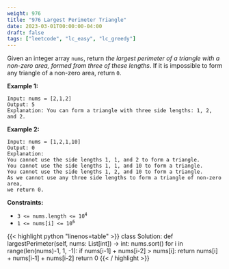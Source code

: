 ```yaml
---
weight: 976
title: "976 Largest Perimeter Triangle"
date: 2023-03-01T00:00:00-04:00
draft: false
tags: ["leetcode", "lc_easy", "lc_greedy"]
---
```


Given an integer array `nums`, return *the largest perimeter of a triangle with a non-zero area, formed from three of these lengths*. If it is impossible to form any triangle of a non-zero area, return `0`.


**Example 1:**
```
Input: nums = [2,1,2]
Output: 5
Explanation: You can form a triangle with three side lengths: 1, 2, and 2.
```
**Example 2:**
```
Input: nums = [1,2,1,10]
Output: 0
Explanation: 
You cannot use the side lengths 1, 1, and 2 to form a triangle.
You cannot use the side lengths 1, 1, and 10 to form a triangle.
You cannot use the side lengths 1, 2, and 10 to form a triangle.
As we cannot use any three side lengths to form a triangle of non-zero area,
we return 0.
```

**Constraints:**
- <code>3 <= nums.length <= 10<sup>4</sup></code>
- <code>1 <= nums[i] <= 10<sup>6</sup></code>

<div class="tabs"></div>
<div class="tab-content">
<div id="python" class="lang">
{{< highlight python "linenos=table" >}}
class Solution:
    def largestPerimeter(self, nums: List[int]) -> int:
        nums.sort()
        for i in range(len(nums)-1, 1, -1):
            if nums[i-1] + nums[i-2] > nums[i]:
                return nums[i] + nums[i-1] + nums[i-2]
        return 0
{{< / highlight >}}
</div>
</div>
